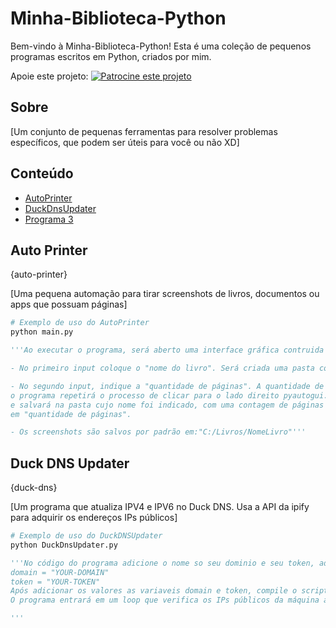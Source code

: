 # Minha-Biblioteca-Python

Bem-vindo à Minha-Biblioteca-Python! Esta é uma coleção de pequenos programas escritos em Python, criados por mim.

Apoie este projeto: [![Patrocine este projeto](https://img.shields.io/badge/-Sponsor-fafbfc?logo=GitHub%20Sponsors)](https://github.com/sponsors/brkas96)

## Sobre

[Um conjunto de pequenas ferramentas para resolver problemas específicos, que podem ser úteis para você ou não XD]

## Conteúdo

- [AutoPrinter](#auto-printer)
- [DuckDnsUpdater](#duck-dns)
- [Programa 3](#programa-3)

## Auto Printer 
{auto-printer}

[Uma pequena automação para tirar screenshots de livros, documentos ou apps que possuam páginas]

```python
# Exemplo de uso do AutoPrinter
python main.py

'''Ao executar o programa, será aberto uma interface gráfica contruida com a biblioteca PySimpleGUI.

- No primeiro input coloque o "nome do livro". Será criada uma pasta com esse nome, onde os prints seram salvos.

- No segundo input, indique a "quantidade de páginas". A quantidade de páginas, é a quantidade de vezes que
o programa repetirá o processo de clicar para o lado direito pyautogui.press('right') tirará um print da tela
e salvará na pasta cujo nome foi indicado, com uma contagem de páginas no nome de cada print, que foi indicada
em "quantidade de páginas".

- Os screenshots são salvos por padrão em:"C:/Livros/NomeLivro"'''
```

## Duck DNS Updater
{duck-dns}

[Um programa que atualiza IPV4 e IPV6 no Duck DNS. Usa a API da ipify para adquirir os endereços IPs públicos]

```python
# Exemplo de uso do DuckDNSUpdater
python DuckDnsUpdater.py

'''No código do programa adicione o nome so seu dominio e seu token, adquiridos no site oficial do Duck DNS.
domain = "YOUR-DOMAIN"
token = "YOUR-TOKEN"
Após adicionar os valores as variaveis domain e token, compile o script com Pyinstaller, depois execute o .exe.
O programa entrará em um loop que verifica os IPs públicos da máquina a cada 20 minutos e atualiza no Duck DNS.

'''

```



